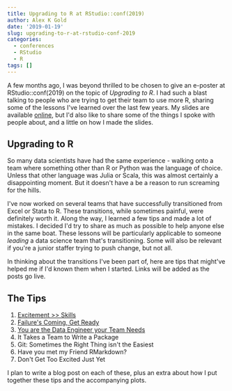 ```yaml
---
title: Upgrading to R at RStudio::conf(2019)
author: Alex K Gold
date: '2019-01-19'
slug: upgrading-to-r-at-rstudio-conf-2019
categories:
  - conferences
  - RStudio
  - R
tags: []
---
```


A few months ago, I was beyond thrilled to be chosen to give an e-poster at RStudio::conf(2019) on the topic of *Upgrading to R*. I had such a blast talking to people who are trying to get their team to use more R, sharing some of the lessons I've learned over the last few years. My slides are available [online](https://akgold.github.io/rsconf2019/), but I'd also like to share some of the things I spoke with people about, and a little on how I made the slides.

## Upgrading to R
So many data scientists have had the same experience - walking onto a team where something other than R or Python was the language of choice. Unless that other language was Julia or Scala, this was almost certainly a disappointing moment. But it doesn't have a be a reason to run screaming for the hills.

I've now worked on several teams that have successfully transitioned from Excel or Stata to R. These transitions, while sometimes painful, were definitely worth it. Along the way, I learned a few tips and made a lot of mistakes. I decided I'd try to share as much as possible to help anyone else in the same boat. These lessons will be particularly applicable to someone *leading* a data science team that's transitioning. Some will also be relevant if you're a junior staffer trying to push change, but not all. 

In thinking about the transitions I've been part of, here are tips that might've helped me if I'd known them when I started. Links will be added as the posts go live.

## The Tips

1. [Excitement >> Skills](/2019/01/19/upgrading-to-r-1-excitement-skills/)
2. [Failure's Coming, Get Ready](/2019/01/23/upgrading-to-r-2-failure-s-coming-get-ready/)
3. [You are the Data Engineer your Team Needs](/2019/02/20/upgrading-to-r-3-be-the-data-engineer-they-need/)
4. It Takes a Team to Write a Package
5. Git: Sometimes the Right Thing isn't the Easiest
6. Have you met my Friend RMarkdown?
7. Don't Get Too Excited Just Yet

I plan to write a blog post on each of these, plus an extra about how I put together these tips and the accompanying plots. 

